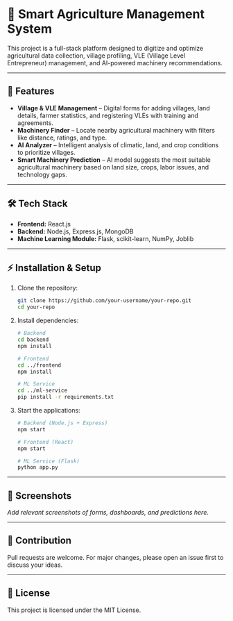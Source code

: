 # 🌱 Smart Agriculture Management System

This project is a full-stack platform designed to digitize and optimize agricultural data collection, village profiling, VLE (Village Level Entrepreneur) management, and AI-powered machinery recommendations.

---

## 🚀 Features

- **Village & VLE Management** – Digital forms for adding villages, land details, farmer statistics, and registering VLEs with training and agreements.  
- **Machinery Finder** – Locate nearby agricultural machinery with filters like distance, ratings, and type.  
- **AI Analyzer** – Intelligent analysis of climatic, land, and crop conditions to prioritize villages.  
- **Smart Machinery Prediction** – AI model suggests the most suitable agricultural machinery based on land size, crops, labor issues, and technology gaps.  

---

## 🛠️ Tech Stack

- **Frontend:** React.js  
- **Backend:** Node.js, Express.js, MongoDB  
- **Machine Learning Module:** Flask, scikit-learn, NumPy, Joblib  

---

## ⚡ Installation & Setup

1. Clone the repository:  
   ```bash
   git clone https://github.com/your-username/your-repo.git
   cd your-repo
   ```

2. Install dependencies:  
   ```bash
   # Backend
   cd backend
   npm install

   # Frontend
   cd ../frontend
   npm install

   # ML Service
   cd ../ml-service
   pip install -r requirements.txt
   ```

3. Start the applications:  
   ```bash
   # Backend (Node.js + Express)
   npm start

   # Frontend (React)
   npm start

   # ML Service (Flask)
   python app.py
   ```

---

## 📸 Screenshots

_Add relevant screenshots of forms, dashboards, and predictions here._

---

## 🤝 Contribution

Pull requests are welcome. For major changes, please open an issue first to discuss your ideas.

---

## 📜 License

This project is licensed under the MIT License.
